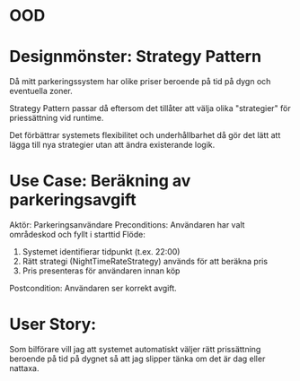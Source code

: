 # OOD
# Designmönster: Strategy Pattern
Då mitt parkeringssystem har olike priser beroende på tid på dygn och eventuella zoner. 

Strategy Pattern passar då eftersom det tillåter att välja olika "strategier" för priessättning vid runtime.

Det förbättrar systemets flexibilitet och underhållbarhet då gör det lätt att lägga till nya strategier utan att ändra existerande logik.
# Use Case: Beräkning av parkeringsavgift
Aktör: Parkeringsanvändare
Preconditions: Användaren har valt områdeskod och fyllt i starttid
Flöde:

1. Systemet identifierar tidpunkt (t.ex. 22:00)
2. Rätt strategi (NightTimeRateStrategy) används för att beräkna pris
3. Pris presenteras för användaren innan köp

Postcondition: Användaren ser korrekt avgift.

# User Story:
Som bilförare vill jag att systemet automatiskt väljer rätt prissättning beroende på tid på dygnet så att jag slipper tänka om det är dag eller nattaxa.
